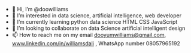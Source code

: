 - 👋 Hi, I’m @doowilliams
- 👀 I’m interested in data science, artificial intelligence, web developer
- 🌱 I’m currently learning python data science HTML CSS JavaScript
- 💞️ I’m looking to collaborate on data Science artificial intelligent design
- 📫 How to reach me on my email dooyumwilliams@gmail.com, www.linkedin.com/in/williamsdali , WhatsApp number 08057965192

<!---
doowilliams/doowilliams is a ✨ special ✨ repository because its `README.md` (this file) appears on your GitHub profile.
You can click the Preview link to take a look at your changes.
--->
